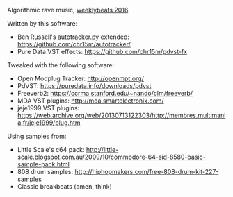 Algorithmic rave music, [weeklybeats 2016](http://weeklybeats.com/#/chr15m/).

Written by this software:

 * Ben Russell's autotracker.py extended: <https://github.com/chr15m/autotracker/>
 * Pure Data VST effects: <https://github.com/chr15m/pdvst-fx>

Tweaked with the following software:

 * Open Modplug Tracker: <http://openmpt.org/>
 * PdVST: <https://puredata.info/downloads/pdvst>
 * Freeverb2: <https://ccrma.stanford.edu/~nando/clm/freeverb/>
 * MDA VST plugins: <http://mda.smartelectronix.com/>
 * jeje1999 VST plugins: <https://web.archive.org/web/20130713122303/http://membres.multimania.fr/jeje1999/plug.htm>

Using samples from:

 * Little Scale's c64 pack: <http://little-scale.blogspot.com.au/2009/10/commodore-64-sid-8580-basic-sample-pack.html>
 * 808 drum samples: <http://hiphopmakers.com/free-808-drum-kit-227-samples>
 * Classic breakbeats (amen, think)


